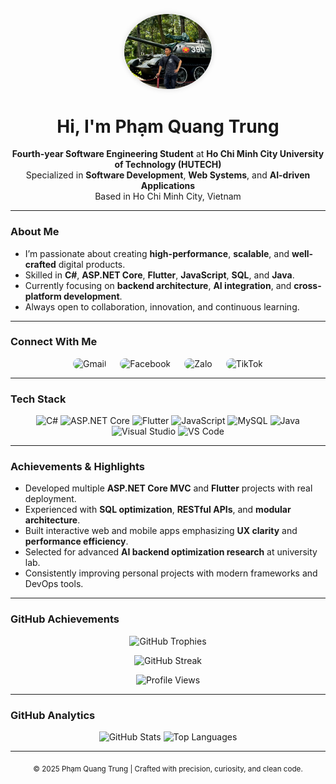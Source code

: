<p align="center">
  <img src="images/avatar.png" alt="Pham Quang Trung" width="140" style="border-radius: 50%; object-fit: cover; box-shadow: 0 0 10px rgba(0,0,0,0.15);" />
</p>

<h1 align="center">Hi, I'm Phạm Quang Trung</h1>
<p align="center">
  <strong>Fourth-year Software Engineering Student</strong> at <strong>Ho Chi Minh City University of Technology (HUTECH)</strong><br/>
  Specialized in <strong>Software Development</strong>, <strong>Web Systems</strong>, and <strong>AI-driven Applications</strong><br/>
  Based in Ho Chi Minh City, Vietnam
</p>

---

### About Me
- I’m passionate about creating **high-performance**, **scalable**, and **well-crafted** digital products.  
- Skilled in **C#**, **ASP.NET Core**, **Flutter**, **JavaScript**, **SQL**, and **Java**.  
- Currently focusing on **backend architecture**, **AI integration**, and **cross-platform development**.  
- Always open to collaboration, innovation, and continuous learning.

---

### Connect With Me
<p align="center"> <a href="mailto:phamquangtrung4504@gmail.com" target="_blank" style="text-decoration:none; color:inherit;"> <img src="https://cdn-icons-png.flaticon.com/512/281/281769.png" alt="Gmail" width="55" height="55" style="border-radius:12px; margin-right:18px;"/> </a> <a href="https://www.facebook.com/pqtrung72" target="_blank" style="text-decoration:none; color:inherit;"> <img src="https://cdn-icons-png.flaticon.com/512/5968/5968764.png" alt="Facebook" width="55" height="55" style="border-radius:12px; margin-right:18px;"/> </a> <a href="https://zalo.me/0326658276" target="_blank" style="text-decoration:none; color:inherit;"> <img src="https://upload.wikimedia.org/wikipedia/commons/9/91/Icon_of_Zalo.svg" alt="Zalo" width="55" height="55" style="border-radius:12px; margin-right:18px;"/> </a> <a href="https://www.tiktok.com/@trungdicodedao" target="_blank" style="text-decoration:none; color:inherit;"> <img src="https://cdn-icons-png.flaticon.com/512/3046/3046121.png" alt="TikTok" width="55" height="55" style="border-radius:12px;"/> </a> </p>

---

### Tech Stack
<p align="center">
  <img src="https://cdn.jsdelivr.net/gh/devicons/devicon/icons/csharp/csharp-original.svg" width="50" height="50" alt="C#" />
  <img src="https://cdn.jsdelivr.net/gh/devicons/devicon/icons/dotnetcore/dotnetcore-original.svg" width="50" height="50" alt="ASP.NET Core" />
  <img src="https://cdn.jsdelivr.net/gh/devicons/devicon/icons/flutter/flutter-original.svg" width="50" height="50" alt="Flutter" />
  <img src="https://cdn.jsdelivr.net/gh/devicons/devicon/icons/javascript/javascript-original.svg" width="50" height="50" alt="JavaScript" />
  <img src="https://cdn.jsdelivr.net/gh/devicons/devicon/icons/mysql/mysql-original.svg" width="50" height="50" alt="MySQL" />
  <img src="https://cdn.jsdelivr.net/gh/devicons/devicon/icons/java/java-original.svg" width="50" height="50" alt="Java" />
  <img src="https://cdn.jsdelivr.net/gh/devicons/devicon/icons/visualstudio/visualstudio-plain.svg" width="50" height="50" alt="Visual Studio" />
  <img src="https://cdn.jsdelivr.net/gh/devicons/devicon/icons/vscode/vscode-original.svg" width="50" height="50" alt="VS Code" />
</p>

---

### Achievements & Highlights
-  Developed multiple **ASP.NET Core MVC** and **Flutter** projects with real deployment.  
-  Experienced with **SQL optimization**, **RESTful APIs**, and **modular architecture**.  
-  Built interactive web and mobile apps emphasizing **UX clarity** and **performance efficiency**.  
-  Selected for advanced **AI backend optimization research** at university lab.  
-  Consistently improving personal projects with modern frameworks and DevOps tools.

---

### GitHub Achievements
<p align="center"> <img src="https://github-profile-trophy.vercel.app/?username=PhamQuangTrung4504&theme=algolia&no-frame=true&no-bg=true&margin-w=15" alt="GitHub Trophies" /> </p> <p align="center"> <img src="https://github-readme-streak-stats.herokuapp.com/?user=PhamQuangTrung4504&hide_border=true&theme=default" alt="GitHub Streak" /> </p> <p align="center"> <img src="https://komarev.com/ghpvc/?username=PhamQuangTrung4504&label=Profile+Views&color=0e75b6&style=flat" alt="Profile Views" /> </p>

---

### GitHub Analytics
<p align="center">
  <img height="180" src="https://github-readme-stats.vercel.app/api?username=PhamQuangTrung4504&show_icons=true&hide_border=true&include_all_commits=true&count_private=true" alt="GitHub Stats" />
  <img height="180" src="https://github-readme-stats.vercel.app/api/top-langs/?username=PhamQuangTrung4504&layout=compact&hide_border=true" alt="Top Languages" />
</p>

---

<p align="center">
  <sub>© 2025 Phạm Quang Trung | Crafted with precision, curiosity, and clean code.</sub>
</p>
